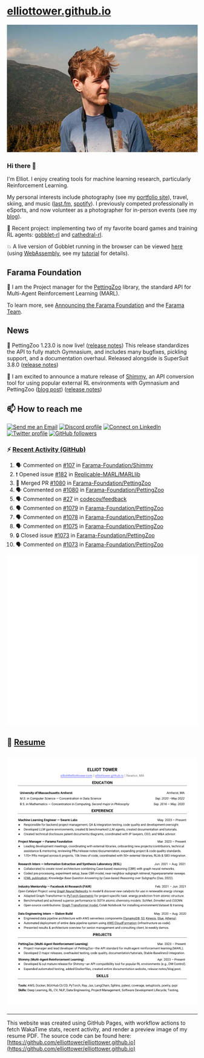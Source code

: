 # [elliottower.github.io](https://github.com/elliottower/elliottower.github.io)

[![A wild Elliot on Mt Washington](https://raw.githubusercontent.com/elliottower/elliottower.github.io/main/src/jpg/DSCF7539-600px.jpg?raw=true)](https://raw.githubusercontent.com/elliottower/elliottower.github.io/main/src/jpg/DSCF7539.jpg?raw=true)

### Hi there 👋

I'm Elliot. I enjoy creating tools for machine learning research, particularly Reinforcement Learning.

My personal interests include photography (see my [portfolio site](https://www.elliottower.com/)), travel, skiing, and music ([last.fm](https://www.last.fm/user/ajsdlfkwer), [spotify](https://open.spotify.com/user/12132818380)). I previously competed professionally in eSports, and now volunteer as a photographer for in-person events (see my [blog](https://www.elliottower.com/stories/?category=events)).

🤖 Recent project: implementing two of my favorite board games and training RL agents: [gobblet-rl](https://github.com/elliottower/gobblet-rl) and [cathedral-rl](https://github.com/elliottower/cathedral-rl). 

💥 A live version of Gobblet running in the browser can be viewed [here](https://elliottower.github.io/gobblet-rl/) (using [WebAssembly](https://webassembly.org/), see my [tutorial](https://github.com/elliottower/gobblet-rl/blob/main/tutorials/WebAssembly/web_assembly.md) for details).

## Farama Foundation

🚀 I am the Project manager for the [PettingZoo](https://github.com/Farama-Foundation/PettingZoo) library, the standard API for Multi-Agent Reinforcement Learning (MARL). 

To learn more, see [Announcing the Farama Foundation](https://farama.org/Announcing-The-Farama-Foundation) and the [Farama Team](https://farama.org/team).

## News

🎉 PettingZoo 1.23.0 is now live! ([release notes](https://github.com/Farama-Foundation/PettingZoo/releases/tag/1.23.0)) This release standardizes the API to fully match Gymnasium, and includes many bugfixes, pickling support, and a documentation overhaul. Released alongside is SuperSuit 3.8.0 ([release notes](https://github.com/Farama-Foundation/SuperSuit/releases/tag/3.8.0)) 

<!-- ![GitHub Release Date](https://img.shields.io/github/release-date/Farama-Foundation/PettingZoo) -->

🎉 I am excited to announce a mature release of [Shimmy](https://github.com/Farama-Foundation/Shimmy), an API conversion tool for using popular external RL environments with Gymnasium and PettingZoo ([blog post](https://farama.org/Announcing-Shimmy)) ([release notes](https://github.com/Farama-Foundation/Shimmy/releases/tag/v1.0.0)) 

## 📫 How to reach me

 [![Send me an Email](https://img.shields.io/badge/email-elliot%40elliottower.com-blue)](mailto:elliot@elliottower.com)
 [![Discord profile](https://img.shields.io/badge/Discord-7289DA?style=flat&logo=discord&logoColor=white)](https://discord.com/users/83091537923145728)
 [![Connect on LinkedIn](https://img.shields.io/badge/--linkedin?label=LinkedIn&logo=LinkedIn&style=social)](https://www.linkedin.com/in/elliot-tower)
 [![Twitter profile](https://img.shields.io/twitter/follow/elliottower?style=social)](https://twitter.com/ElliotTower/)
 [![GitHub followers](https://img.shields.io/github/followers/elliottower?style=social)](https://github.com/elliottower/)

### ⚡ [Recent Activity (GitHub)](https://github.com/elliottower)

<!--START_SECTION:activity-->
1. 🗣 Commented on [#107](https://github.com/Farama-Foundation/Shimmy/issues/107#issuecomment-1699796740) in [Farama-Foundation/Shimmy](https://github.com/Farama-Foundation/Shimmy)
2. ❗ Opened issue [#182](https://github.com/Replicable-MARL/MARLlib/issues/182) in [Replicable-MARL/MARLlib](https://github.com/Replicable-MARL/MARLlib)
3. 🎉 Merged PR [#1080](https://github.com/Farama-Foundation/PettingZoo/pull/1080) in [Farama-Foundation/PettingZoo](https://github.com/Farama-Foundation/PettingZoo)
4. 🗣 Commented on [#1080](https://github.com/Farama-Foundation/PettingZoo/pull/1080#issuecomment-1697638014) in [Farama-Foundation/PettingZoo](https://github.com/Farama-Foundation/PettingZoo)
5. 🗣 Commented on [#27](https://github.com/codecov/feedback/issues/27#issuecomment-1697635610) in [codecov/feedback](https://github.com/codecov/feedback)
6. 🗣 Commented on [#1079](https://github.com/Farama-Foundation/PettingZoo/pull/1079#issuecomment-1696041831) in [Farama-Foundation/PettingZoo](https://github.com/Farama-Foundation/PettingZoo)
7. 🗣 Commented on [#1078](https://github.com/Farama-Foundation/PettingZoo/issues/1078#issuecomment-1695945176) in [Farama-Foundation/PettingZoo](https://github.com/Farama-Foundation/PettingZoo)
8. 🗣 Commented on [#1075](https://github.com/Farama-Foundation/PettingZoo/pull/1075#issuecomment-1695877055) in [Farama-Foundation/PettingZoo](https://github.com/Farama-Foundation/PettingZoo)
9. 🔒 Closed issue [#1073](https://github.com/Farama-Foundation/PettingZoo/issues/1073) in [Farama-Foundation/PettingZoo](https://github.com/Farama-Foundation/PettingZoo)
10. 🗣 Commented on [#1073](https://github.com/Farama-Foundation/PettingZoo/issues/1073#issuecomment-1695876170) in [Farama-Foundation/PettingZoo](https://github.com/Farama-Foundation/PettingZoo)
<!--END_SECTION:activity-->


<picture>
  <a href="https://metrics.lecoq.io/insights?user=elliottower">
   <img src="/github-metrics.svg" alt="Metrics">
  </a>
</picture>

## 📄 [Resume](https://elliottower.github.io/src/pdf/resume.pdf)

<!-- PDF-TO-MARKDOWN:START -->
![Page 1](src/png/page1.png "Page 1")
---
<!-- PDF-TO-MARKDOWN:END -->

----

This website was created using GitHub Pages, with workflow actions to fetch WakaTime stats, recent activity, and render a preview image of my resume PDF. The source code can be found here: [https://github.com/elliottower/elliottower.github.io](https://github.com/elliottower/elliottower.github.io)
